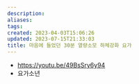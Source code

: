 ```yaml
---
description:
aliases: 
tags: 
created: 2023-04-03T15:06:26
updated: 2023-07-15T21:33:03
title: 마음에 들었던 30분 열량소모 하체강화 요가
---
```

- https://youtu.be/49BsSry6y94
- 요가소년
